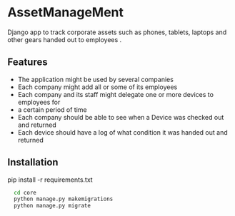 
# AssetManageMent

Django app to track corporate assets such as phones, tablets, laptops 
and other gears handed out to employees .


## Features

- The application might be used by several companies
- Each company might add all or some of its employees
- Each company and its staff might delegate one or more devices to employees for
- a certain period of time
- Each company should be able to see when a Device was checked out and returned
- Each device should have a log of what condition it was handed out and returned

## Installation


pip install -r requirements.txt


```bash
  cd core
  python manage.py makemigrations
  python manage.py migrate
```
